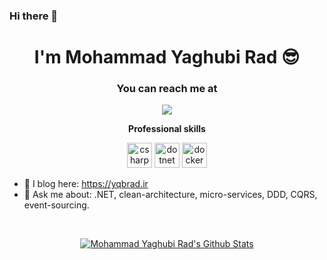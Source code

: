### Hi there 👋
<h1 align="center">I'm Mohammad Yaghubi Rad 😎</h1>

<h3 align="center">You can reach me at</h2>
<p align="center">
  <a href="https://linkedin.com/in/+++" target="_blank">
  <img src="https://img.icons8.com/fluent/48/000000/linkedin.png" />
 </a>
</p>

<p align="center"> 
 <strong>
  Professional skills
  </strong>
</p>

<p align="center"> 
  <img src="https://devicons.github.io/devicon/devicon.git/icons/csharp/csharp-original.svg" alt="csharp" width="40" height="40" />
  <img src="https://devicons.github.io/devicon/devicon.git/icons/dot-net/dot-net-original-wordmark.svg" alt="dotnet" width="40" height="40" />
  <img src="https://devicon.dev/devicon.git/icons/docker/docker-original-wordmark.svg" alt="docker" width="40" height="40" />
</p>

- 📃 I blog here: https://yqbrad.ir
- 💬 Ask me about: .NET, clean-architecture, micro-services, DDD, CQRS, event-sourcing.
</br>

<p align="center">
 <a href="#" alt="Mohammad Yaghubi Rad's github stats"> <img align="center" src="https://github-readme-stats.vercel.app/api?username=yqbrad&include_all_commits=true&count_private=true&show_icons=true&line_height=20&title_color=7A7ADB&icon_color=2234AE&text_color=D3D3D3&bg_color=0,000000,130F40" alt="Mohammad Yaghubi Rad's Github Stats"></a>
</p>
